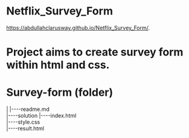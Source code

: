 # Netflix_Survey_Form
https://abdullahclarusway.github.io/Netflix_Survey_Form/.
# Project aims to create survey form within html and css.
# Survey-form (folder)
|
|----readme.md                  
|----solution
        |----index.html  
        |----style.css   
        |----result.html 
